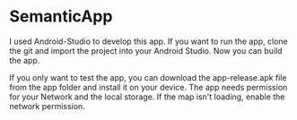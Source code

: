 # SemanticApp
I used Android-Studio to develop this app.
If you want to run the app, clone the git and import the project into 
your Android Studio.
Now you can build the app.

If you only want to test the app, you can download the app-release.apk 
file from the app folder and install it on your device.
The app needs permission for your Network and the local storage.
If the map isn't loading, enable the network permission. 
